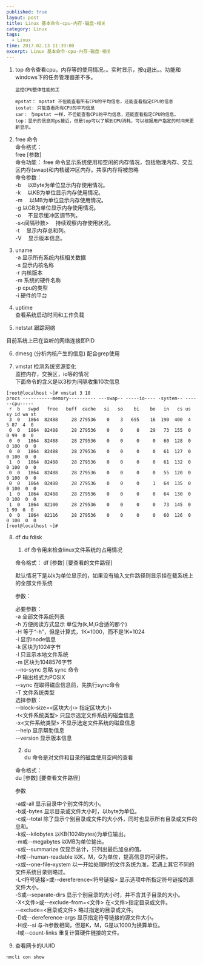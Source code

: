 ```yaml
---
published: true
layout: post
title: Linux 基本命令-cpu-内存-磁盘-相关
category: Linux
tags: 
  - Linux
time: 2017.02.13 11:39:00
excerpt: Linux 基本命令-cpu-内存-磁盘-相关
---
```


1. top 命令查看cpu，内存等的使用情况。。实时显示，按q退出。。功能和windows下的任务管理器差不多。
    ```
    监控CPU整体性能的工

    mpstat： mpstat 不但能查看所有CPU的平均信息，还能查看指定CPU的信息
    iostat: 只能查看所有CPU的平均信息
    sar： 与mpstat 一样，不但能查看CPU的平均信息，还能查看指定CPU的信息。
    top：显示的信息同ps接近，但是top可以了解到CPU消耗，可以根据用户指定的时间来更新显示。
    ```
2. free 命令  
命令格式：  
free [参数]  
命令功能：
free 命令显示系统使用和空闲的内存情况，包括物理内存、交互区内存(swap)和内核缓冲区内存。共享内存将被忽略  
命令参数：  
-b 　以Byte为单位显示内存使用情况。  
-k 　以KB为单位显示内存使用情况。  
-m 　以MB为单位显示内存使用情况。  
-g   以GB为单位显示内存使用情况。  
-o 　不显示缓冲区调节列。  
-s<间隔秒数> 　持续观察内存使用状况。  
-t 　显示内存总和列。  
-V 　显示版本信息。  

3. uname  
-a 显示所有系统内核相关数据  
-s 显示内核名称  
-r 内核版本  
-m 系统的硬件名称  
-p cpu的类型  
-i 硬件的平台  

4. uptime  
查看系统启动时间和工作负载  

5. netstat 跟踪网络  

目前系统上已在监听的网络连接即PID     

6. dmesg (分析内核产生的信息) 配合grep使用  

7. vmstat 检测系统资源变化  
监控内存，交换区，io等的情况  
下面命令的含义是以3秒为间隔收集10次信息
```
[root@localhost ~]# vmstat 3 10
procs -----------memory---------- ---swap-- -----io---- -system-- ------cpu-----
 r  b   swpd   free   buff  cache   si   so    bi    bo   in   cs us sy id wa st
 3  0   1864  82488     28 279536    0    3   695    16  190  400  4  5 87  4  0
 0  0   1864  82488     28 279536    0    0     8    29   73  155  0  0 99  0  0
 0  0   1864  82488     28 279536    0    0     0     0   60  128  0  0 100  0  0
 0  0   1864  82488     28 279536    0    0     0     0   61  127  0  0 100  0  0
 1  0   1864  82488     28 279536    0    0     0     0   61  132  0  0 100  0  0
 0  0   1864  82488     28 279536    0    0     0     0   55  120  0  0 100  0  0
 0  0   1864  82488     28 279536    0    0     0     1   64  135  0  0 100  0  0
 1  0   1864  82488     28 279536    0    0     0     0   64  130  0  0 100  0  0
 1  0   1864  82100     28 279536    0    0     0     0   73  145  0  1 99  0  0
 0  0   1864  82116     28 279536    0    0     0     0   60  126  0  0 100  0  0
[root@localhost ~]# 

```
8. df du fdisk

    1. df 命令用来检查linux文件系统的占用情况

    命令格式：
    df  [参数]  [要查看的文件路径]

    默认情况下是以k为单位显示的，如果没有输入文件路径则显示挂在载系统上的全部文件系统

    参数：

    必要参数：  
    -a 全部文件系统列表  
    -h 方便阅读方式显示 单位为(k,M,G合适的那个)   
    -H 等于“-h”，但是计算式，1K=1000，而不是1K=1024  
    -i 显示inode信息  
    -k 区块为1024字节  
    -l 只显示本地文件系统  
    -m 区块为1048576字节  
    --no-sync 忽略 sync 命令  
    -P 输出格式为POSIX  
    --sync 在取得磁盘信息前，先执行sync命令  
    -T 文件系统类型  
    选择参数：  
    --block-size=<区块大小> 指定区块大小  
    -t<文件系统类型>   只显示选定文件系统的磁盘信息  
    -x<文件系统类型>   不显示选定文件系统的磁盘信息  
    --help 显示帮助信息  
    --version 显示版本信息  

    2. du  
    du 命令是对文件和目录的磁盘使用空间的查看

    命令格式：  
    du  [参数]  [要查看文件路径]
    
    参数
    
    -a或-all  显示目录中个别文件的大小。     
    -b或-bytes  显示目录或文件大小时，以byte为单位。     
    -c或--total 除了显示个别目录或文件的大小外，同时也显示所有目录或文件的总和。   
    -k或--kilobytes  以KB(1024bytes)为单位输出。  
    -m或--megabytes  以MB为单位输出。     
    -s或--summarize  仅显示总计，只列出最后加总的值。  
    -h或--human-readable  以K，M，G为单位，提高信息的可读性。  
    -x或--one-file-xystem      以一开始处理时的文件系统为准，若遇上其它不同的文件系统目录则略过。   
    -L<符号链接>或--dereference<符号链接> 显示选项中所指定符号链接的源文件大小。     
    -S或--separate-dirs   显示个别目录的大小时，并不含其子目录的大小。   
    -X<文件>或--exclude-from=<文件>  在<文件>指定目录或文件。     
    --exclude=<目录或文件>         略过指定的目录或文件。      
    -D或--dereference-args   显示指定符号链接的源文件大小。     
    -H或--si  与-h参数相同，但是K，M，G是以1000为换算单位。     
    -l或--count-links   重复计算硬件链接的文件。    
    
9. 查看网卡的UUID
```
nmcli con show
```



